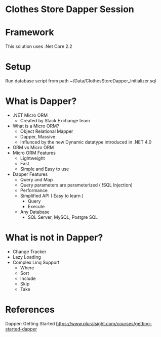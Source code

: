 # Clothes Store Dapper Session

# Framework
This solution uses .Net Core 2.2

# Setup
Run database script from path ~/Data/ClothesStoreDapper_Initializer.sql

# What is Dapper?
* .NET Micro ORM
  - Created by Stack Exchange team
* What is a Micro ORM?
  - Object Relational Mapper
  - Dapper, Massive
  - Influnced by the new Dynamic datatype introduced in .NET 4.0
* ORM vs Micro ORM
* Micro ORM Features
  - Lightweight
  - Fast
  - Simple and Easy to use
* Dapper Features
  - Query and Map
  - Query parameters are parameterized ( !SQL Injection)
  - Performance
  - Simplified API ( Easy to learn )
    + Query
    + Execute
  - Any Database
    + SQL Server, MySQL, Postgre SQL 
# What is not in Dapper?
* Change Tracker
* Lazy Loading
* Complex Linq Support
  - Where
  - Sort
  - Include
  - Skip
  - Take
# References
Dapper: Getting Started
https://www.pluralsight.com/courses/getting-started-dapper
